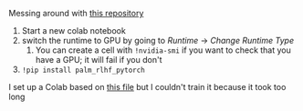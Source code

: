 Messing around with [this repository](https://github.com/lucidrains/PaLM-rlhf-pytorch)

1. Start a new colab notebook
2. switch the runtime to GPU by going to *Runtime* -> *Change Runtime Type*
	1. You can create a cell with `!nvidia-smi` if you want to check that you have a GPU; it will fail if you don't
3. `!pip install palm_rlhf_pytorch`

I set up a Colab based on [this file](https://github.com/lucidrains/PaLM-rlhf-pytorch/blob/f68733927414d1eb72f9ed79c578fbbc3624e179/train.py) but I couldn't train it because it took too long